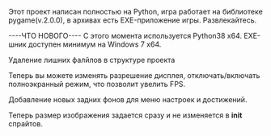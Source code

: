Этот проект написан полностью на Python, игра работает на библиотеке pygame(v.2.0.0), в архивах есть EXE-приложение игры. Развлекайтесь.

----ЧТО НОВОГО----
С этого момента используется Python38 x64. EXE-шник доступен минимум на Windows 7 x64.

Удаление лишних фалйлов в структуре проекта

Теперь вы можете изменять разрешение дисплея, отключать/включать полноэкранный режим, что позволит увелить FPS.

Добавление новых задних фонов для меню настроек и достижений.

Теперь размер изображения задается сразу и не изменяется в __init__ спрайтов.